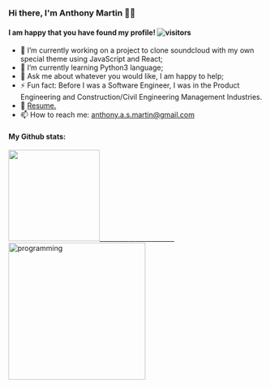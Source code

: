 ### Hi there, I'm Anthony Martin 👋🏿

#### I am happy that you have found my profile!  ![visitors](https://visitor-badge.glitch.me/badge?page_id=anthonym313.381526421) 



- 🔭 I’m currently working on a project to clone soundcloud with my own special theme using JavaScript and React;
- 🌱 I’m currently learning Python3 language;
- 💬 Ask me about whatever you would like, I am happy to help;
- ⚡ Fun fact: Before I was a Software Engineer, I was in the Product Engineering and Construction/Civil Engineering Management Industries.
- 📝 [Resume.]()
- 📫 How to reach me: [anthony.a.s.martin@gmail.com](https://mail.google.com/a/?view=cm&fs=1&to=anthony.a.s.martin@gmail.com)


#### My Github stats:
<img height="180em" src="https://github-readme-stats.vercel.app/api?username=anthonym313&theme=react&show_icons=true&hide_border=true&&count_private=true&include_all_commits=true"/>_______________________<img src='https://ect.co.in/wp-content/uploads/2017/02/careers-in-computer-programming.jpg' alt='programming' width="270"/>

<!--
**anthonym313/anthonym313** is a ✨ _special_ ✨ repository because its `README.md` (this file) appears on your GitHub profile.

Here are some ideas to get you started:


-->
